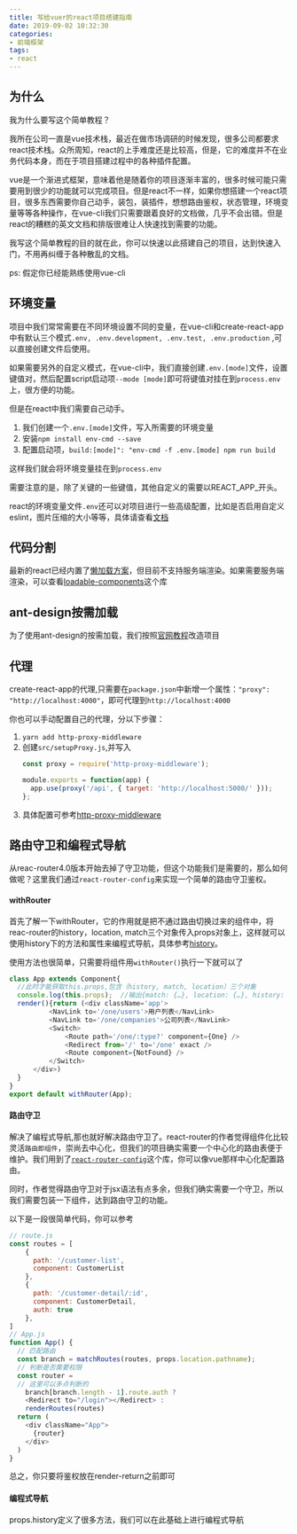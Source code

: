 ```yaml
---
title: 写给vuer的react项目搭建指南
date: 2019-09-02 10:32:30
categories:
- 前端框架
tags: 
- react
---
```


## 为什么

我为什么要写这个简单教程？

我所在公司一直是vue技术栈，最近在做市场调研的时候发现，很多公司都要求react技术栈。众所周知，react的上手难度还是比较高，但是，它的难度并不在业务代码本身，而在于项目搭建过程中的各种插件配置。

vue是一个渐进式框架，意味着他是随着你的项目逐渐丰富的，很多时候可能只需要用到很少的功能就可以完成项目。但是react不一样，如果你想搭建一个react项目，很多东西需要你自己动手，装包，装插件，想想路由鉴权，状态管理，环境变量等等各种操作，在vue-cli我们只需要跟着良好的文档做，几乎不会出错。但是react的糟糕的英文文档和排版很难让人快速找到需要的功能。

我写这个简单教程的目的就在此，你可以快速以此搭建自己的项目，达到快速入门，不用再纠缠于各种散乱的文档。

ps: 假定你已经能熟练使用vue-cli

## 环境变量

项目中我们常常需要在不同环境设置不同的变量，在vue-cli和create-react-app中有默认三个模式`.env, .env.development, .env.test, .env.production`
,可以直接创建文件后使用。

如果需要另外的自定义模式，在vue-cli中，我们直接创建`.env.[mode]`文件，设置键值对，然后配置script启动项`--mode [mode]`即可将键值对挂在到`process.env`上，很方便的功能。

但是在react中我们需要自己动手。

  1. 我们创建一个`.env.[mode]`文件，写入所需要的环境变量
  2. 安装`npm install env-cmd --save`
  3. 配置启动项，`build:[mode]": "env-cmd -f .env.[mode] npm run build`

这样我们就会将环境变量挂在到`process.env`

需要注意的是，除了关键的一些键值，其他自定义的需要以REACT_APP_开头。

react的环境变量文件`.env`还可以对项目进行一些高级配置，比如是否启用自定义eslint，图片压缩的大小等等，具体请查看[文档](https://create-react-app.dev/docs/advanced-configuration)

## 代码分割

最新的react已经内置了[懒加载方案](https://zh-hans.reactjs.org/docs/code-splitting.html#reactlazy)，但目前不支持服务端渲染。如果需要服务端渲染，可以查看[loadable-components](https://github.com/smooth-code/loadable-components)这个库

## ant-design按需加载

为了使用ant-design的按需加载，我们按照[官网教程](https://ant.design/docs/react/use-with-create-react-app-cn)改造项目

## 代理

create-react-app的代理,只需要在`package.json`中新增一个属性：`"proxy": "http://localhost:4000"`，即可代理到`http://localhost:4000`

你也可以手动配置自己的代理，分以下步骤：

  1. `yarn add http-proxy-middleware`
  2. 创建`src/setupProxy.js`,并写入
      ```javascript
      const proxy = require('http-proxy-middleware');

      module.exports = function(app) {
        app.use(proxy('/api', { target: 'http://localhost:5000/' }));
      };
      ```
  3. 具体配置可参考[http-proxy-middleware](http://npm.taobao.org/package/http-proxy-middleware)

## 路由守卫和编程式导航

从reac-router4.0版本开始去掉了守卫功能，但这个功能我们是需要的，那么如何做呢？这里我们通过`react-router-config`来实现一个简单的路由守卫鉴权。

  #### withRouter

  首先了解一下withRouter，它的作用就是把不通过路由切换过来的组件中，将reac-router的history，location, match三个对象传入props对象上，这样就可以使用history下的方法和属性来编程式导航，具体参考[history](https://reacttraining.com/react-router/web/api/history)。

  使用方法也很简单，只需要将组件用`withRouter()`执行一下就可以了

  ```javascript
  class App extends Component{
    //此时才能获取this.props,包含（history, match, location）三个对象
    console.log(this.props);  //输出{match: {…}, location: {…}, history: {…}, 等}
    render(){return (<div className='app'>
            <NavLink to='/one/users'>用户列表</NavLink>
            <NavLink to='/one/companies'>公司列表</NavLink>
            <Switch>
                <Route path='/one/:type?' component={One} />
                <Redirect from='/' to='/one' exact />
                <Route component={NotFound} />
            </Switch>
        </div>)
    }
  }
  export default withRouter(App);
  ```

  #### 路由守卫

  解决了编程式导航,那也就好解决路由守卫了。react-router的作者觉得组件化比较灵活`路由即组件`，崇尚去中心化，但我们的项目确实需要一个中心化的路由表便于维护。我们用到了[`react-router-config`](https://www.npmjs.com/package/react-router-config)这个库，你可以像vue那样中心化配置路由。
  
  同时，作者觉得路由守卫对于jsx语法有点多余，但我们确实需要一个守卫，所以我们需要包装一下组件，达到路由守卫的功能。

  以下是一段很简单代码，你可以参考
  ```javascript
  // route.js
  const routes = [
      {
        path: '/customer-list',
        component: CustomerList
      },
      {
        path: '/customer-detail/:id',
        component: CustomerDetail,
        auth: true
      },
  ]
  // App.js
  function App() {
    // 匹配路由
    const branch = matchRoutes(routes, props.location.pathname);
    // 判断是否需要权限
    const router = 
    // 这里可以多点判断的
      branch[branch.length - 1].route.auth ? 
      <Redirect to="/login"></Redirect> :
      renderRoutes(routes)
    return (
      <div className="App">
        {router}
      </div>
    )
  }
  ```

  总之，你只要将鉴权放在render-return之前即可

  #### 编程式导航

  props.history定义了很多方法，我们可以在此基础上进行编程式导航
